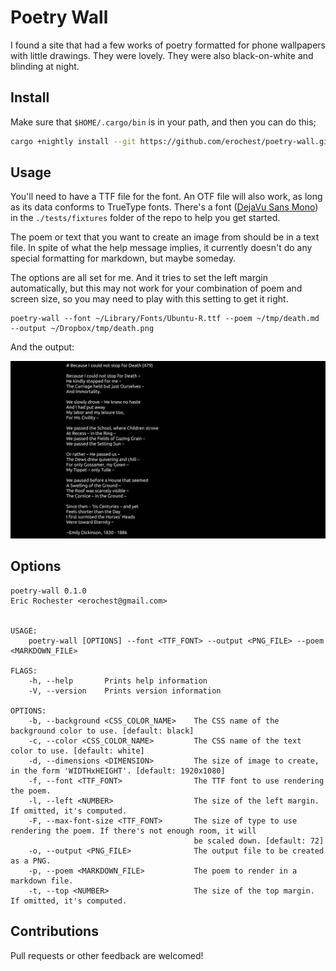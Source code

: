 # Poetry Wall

I found a site that had a few works of poetry formatted for phone wallpapers with little drawings. They were lovely. They were also black-on-white and blinding at night.

## Install

Make sure that `$HOME/.cargo/bin` is in your path, and then you can do this;

```bash
cargo +nightly install --git https://github.com/erochest/poetry-wall.git
```

## Usage

You'll need to have a TTF file for the font. An OTF file will also work, as long as its data conforms to TrueType fonts. There's a font ([DejaVu Sans Mono](https://dejavu-fonts.github.io/)) in the `./tests/fixtures` folder of the repo to help you get started.

The poem or text that you want to create an image from should be in a text file. In spite of what the help message implies, it currently doesn't do any special formatting for markdown, but maybe someday.

The options are all set for me. And it tries to set the left margin automatically, but this may not work for your combination of poem and screen size, so you may need to play with this setting to get it right.

```
poetry-wall --font ~/Library/Fonts/Ubuntu-R.ttf --poem ~/tmp/death.md --output ~/Dropbox/tmp/death.png
``` 

And the output: 

![Because I could not stop for death](./images/death.png)

## Options

```
poetry-wall 0.1.0
Eric Rochester <erochest@gmail.com>


USAGE:
    poetry-wall [OPTIONS] --font <TTF_FONT> --output <PNG_FILE> --poem <MARKDOWN_FILE>

FLAGS:
    -h, --help       Prints help information
    -V, --version    Prints version information

OPTIONS:
    -b, --background <CSS_COLOR_NAME>    The CSS name of the background color to use. [default: black]
    -c, --color <CSS_COLOR_NAME>         The CSS name of the text color to use. [default: white]
    -d, --dimensions <DIMENSION>         The size of image to create, in the form 'WIDTHxHEIGHT'. [default: 1920x1080]
    -f, --font <TTF_FONT>                The TTF font to use rendering the poem.
    -l, --left <NUMBER>                  The size of the left margin. If omitted, it's computed.
    -F, --max-font-size <TTF_FONT>       The size of type to use rendering the poem. If there's not enough room, it will
                                         be scaled down. [default: 72]
    -o, --output <PNG_FILE>              The output file to be created as a PNG.
    -p, --poem <MARKDOWN_FILE>           The poem to render in a markdown file.
    -t, --top <NUMBER>                   The size of the top margin. If omitted, it's computed.

```

## Contributions

Pull requests or other feedback are welcomed!